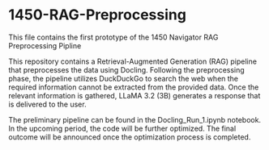 # 1450-RAG-Preprocessing
This file contains the first prototype of the 1450 Navigator RAG Preprocessing Pipline

This repository contains a Retrieval-Augmented Generation (RAG) pipeline that preprocesses the data using Docling. Following the preprocessing phase, the pipeline utilizes DuckDuckGo to search the web when the required information cannot be extracted from the provided data. Once the relevant information is gathered, LLaMA 3.2 (3B) generates a response that is delivered to the user.

The preliminary pipeline can be found in the Docling_Run_1.ipynb notebook. In the upcoming period, the code will be further optimized. The final outcome will be announced once the optimization process is completed.
